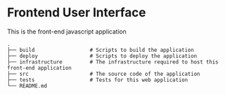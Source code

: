 # Frontend User Interface

This is the front-end javascript application

    .
    ├── build                  # Scripts to build the application
    ├── deploy                 # Scripts to deploy the application
    ├── infrastructure         # The infrastructure required to host this front-end application
    ├── src                    # The source code of the application
    ├── tests                  # Tests for this web application
    └── README.md